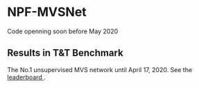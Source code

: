 # NPF-MVSNet
Code openning soon before May 2020


## Results in T&T Benchmark
The No.1 unsupervised MVS network until April 17, 2020. See the [leaderboard ](https://www.tanksandtemples.org/details/853/). 
